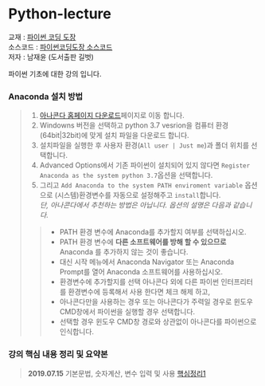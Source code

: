 # Python-lecture 

교재 : [파이썬 코딩 도장](https://dojang.io/course/view.php?id=7)  
소스코드 : [파이썬코딩도장 소스코드](https://github.com/namjaeyoon/python.dojang)  
저자 : 남재윤 (도서출판 길벗)

파이썬 기초에 대한 강의 입니다.

### Anaconda 설치 방법

 > 1. [아나콘다 홈페이지 다운로드](https://www.anaconda.com/distribution/)페이지로 이동 합니다.
 > 2. Windowns 버전을 선택하고 python 3.7 vesrion을 컴퓨터 환경(64bit|32bit)에 맞게 설치 파일을 다운로드 합니다. 
 > 3. 설치파일을 실행한 후 사용자 환경(`All user | Just me`)과 폴더 위치를 선택합니다.
 > 4. Advanced Options에서 기존 파이썬이 설치되어 있지 않다면 `Register Anaconda as the system python 3.7`옵션을 선택합니다.
 > 5. 그리고 `Add Anaconda to the system PATH enviroment variable` 옵션으로 (시스템)환경변수를 자동으로 설정해주고 `install`합니다.  
 > *단, 아나콘다에서 추천하는 방법은 아닙니다. 옵션의 설명은 다음과 같습니다.*
 >> - PATH 환경 변수에 Anaconda를 추가할지 여부를 선택하십시오. 
 >> - PATH 환경 변수에 **다른 소프트웨어를 방해 할 수 있으므로** Anaconda 를 추가하지 않는 것이 좋습니다. 
 >> - 대신 시작 메뉴에서 Anaconda Navigator 또는 Anaconda Prompt를 열어 Anaconda 소프트웨어를 사용하십시오.
 >> - 환경변수에 추가할지를 선택 아나콘다 외에 다른 파이썬 인터프리터를 환경변수에 등록해서 사용 한다면 체크 해제 하고,
 >> - 아나콘다만을 사용하는 경우 또는 아나콘다가 주력일 경우로 윈도우 CMD창에서 파이썬을 실행할 경우 선택합니다. 
 >> - 선택할 경우 윈도우 CMD창 경로와 상관없이 아나콘다를 파이썬으로 인식합니다. 
 
### 강의 핵심 내용 정리 및 요약본 
 > **2019.07.15**
 > 기본문법, 숫자계산, 변수 입력 및 사용 [핵심정리1](https://dojang.io/mod/page/view.php?id=2168)
